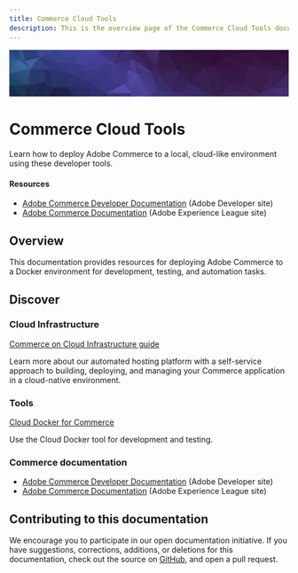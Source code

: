 ```yaml
---
title: Commerce Cloud Tools
description: This is the overview page of the Commerce Cloud Tools documentation.
---
```


<Hero slots="image, heading, text"/>

![Commerce Cloud Docker](_images/banner-hex-violet.png)

# Commerce Cloud Tools

Learn how to deploy Adobe Commerce to a local, cloud-like environment using these developer tools.

<Resources slots="heading, links"/>

#### Resources

- [Adobe Commerce Developer Documentation](https://developer.adobe.com/commerce/docs) (Adobe Developer site)
- [Adobe Commerce Documentation](https://experienceleague.adobe.com/docs/commerce.html) (Adobe Experience League site)

## Overview

This documentation provides resources for deploying Adobe Commerce to a Docker environment for development, testing, and automation tasks.

## Discover

<DiscoverBlock width="100%" slots="heading, link, text"/>

### Cloud Infrastructure

[Commerce on Cloud Infrastructure guide](https://experienceleague.adobe.com/docs/commerce-cloud-service/user-guide/overview.html)

Learn more about our automated hosting platform with a self-service approach to building, deploying, and managing your Commerce application in a cloud-native environment.

<DiscoverBlock slots="heading, link, text"/>

### Tools

[Cloud Docker for Commerce](/docker/)

Use the Cloud Docker tool for development and testing.

<DiscoverBlock width="100%" slots="heading, text"/>

### Commerce documentation

- [Adobe Commerce Developer Documentation](https://developer.adobe.com/commerce/docs) (Adobe Developer site)
- [Adobe Commerce Documentation](https://experienceleague.adobe.com/docs/commerce.html) (Adobe Experience League site)

## Contributing to this documentation

We encourage you to participate in our open documentation initiative. If you have suggestions, corrections, additions, or deletions for this documentation, check out the source on [GitHub](https://github.com/adobedocs/commerce-cloud-tools), and open a pull request.
